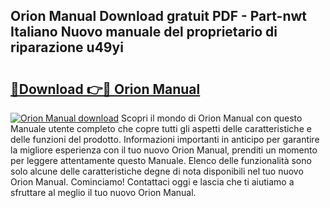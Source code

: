 ## Orion Manual Download gratuit PDF - Part-nwt Italiano Nuovo manuale del proprietario di riparazione u49yi

# <h2><a href="http://dfduu7p.blite.top/?on=Orion+Manual">🔗Download 👉🔴 Orion Manual</a></h2>

[![Orion Manual download](https://i.imgur.com/lujVjoI.png)](http://dfduu7p.blite.top/?on=Orion+Manual)
Scopri il mondo di Orion Manual con questo Manuale utente completo che copre tutti gli aspetti delle caratteristiche e delle funzioni del prodotto. Informazioni importanti in anticipo per garantire la migliore esperienza con il tuo nuovo Orion Manual, prenditi un momento per leggere attentamente questo Manuale. Elenco delle funzionalità sono solo alcune delle caratteristiche degne di nota disponibili nel tuo nuovo Orion Manual. Cominciamo! Contattaci oggi e lascia che ti aiutiamo a sfruttare al meglio il tuo nuovo Orion Manual.

